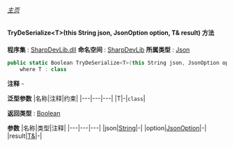 ###### [主页](./Index.md "主页")
#### TryDeSerialize\<T\>(this String json, JsonOption option, T& result) 方法
**程序集** : [SharpDevLib.dll](./SharpDevLib.assembly.md "SharpDevLib.dll")
**命名空间** : [SharpDevLib](./SharpDevLib.namespace.md "SharpDevLib")
**所属类型** : [Json](./SharpDevLib.Json.md "Json")
``` csharp
public static Boolean TryDeSerialize<T>(this String json, JsonOption option, T& result)
    where T : class
```
**注释**
*-*

**泛型参数**
|名称|注释|约束|
|---|---|---|
|T|-|`class`|


**返回类型** : [Boolean](https://learn.microsoft.com/en-us/dotnet/api/system.boolean "Boolean")

**参数**
|名称|类型|注释|
|---|---|---|
|json|[String](https://learn.microsoft.com/en-us/dotnet/api/system.string "String")|-|
|option|[JsonOption](./SharpDevLib.JsonOption.md "JsonOption")|-|
|result|[T&](https://learn.microsoft.com/en-us/dotnet/api/sharpdevlib.t& "T&")|-|

